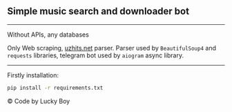 ## Simple music search and downloader bot

***
Without APIs, any databases

Only Web scraping, [uzhits.net](https://uzhits.net) parser.
Parser used by `BeautifulSoup4` and `requests` libraries, telegram bot used by `aiogram` async library.
***

Firstly installation:
```bash
pip install -r requirements.txt
```

&copy; Code by Lucky Boy

